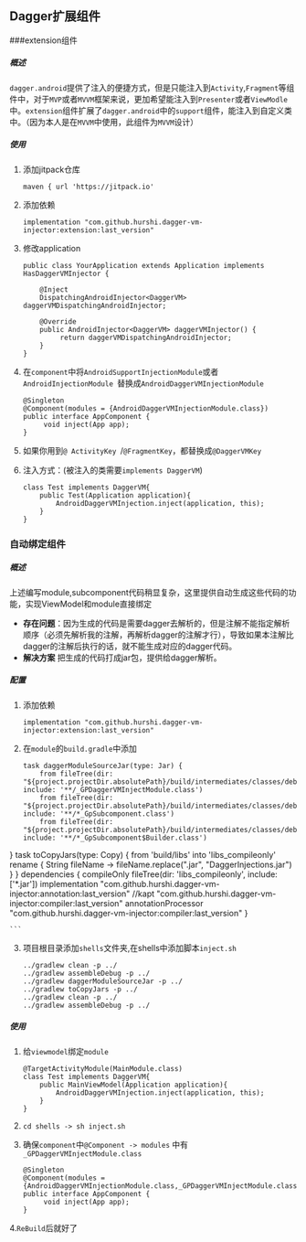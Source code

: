 ## Dagger扩展组件

###extension组件
##### 概述
`dagger.android`提供了注入的便捷方式，但是只能注入到`Activity`,`Fragment`等组件中，对于`MVP`或者`MVVM`框架来说，更加希望能注入到`Presenter`或者`ViewModle`中。`extension`组件扩展了`dagger.android`中的`support`组件，能注入到自定义类中。（因为本人是在`MVVM`中使用，此组件为`MVVM`设计）
##### 使用
1. 添加jitpack仓库

	```
	maven { url 'https://jitpack.io'
	```
2. 添加依赖

	```
	implementation "com.github.hurshi.dagger-vm-injector:extension:last_version"
	```
3. 修改application

	```
	public class YourApplication extends Application implements HasDaggerVMInjector {

		@Inject
    	DispatchingAndroidInjector<DaggerVM> daggerVMDispatchingAndroidInjector;

    	@Override
    	public AndroidInjector<DaggerVM> daggerVMInjector() {
       	     return daggerVMDispatchingAndroidInjector;
    	}
	}
	```
4. 在`component`中将`AndroidSupportInjectionModule`或者`AndroidInjectionModule `替换成`AndroidDaggerVMInjectionModule `

	```
	@Singleton
   @Component(modules = {AndroidDaggerVMInjectionModule.class})
   public interface AppComponent {
   	     void inject(App app);
   }

	```
5. 如果你用到`@ ActivityKey `/`@FragmentKey`，都替换成`@DaggerVMKey `
6. 注入方式：(被注入的类需要`implements DaggerVM`)

	```
	class Test implements DaggerVM{
    	public Test(Application application){
        	AndroidDaggerVMInjection.inject(application, this);
   		}
 	}
	```


### 自动绑定组件
##### 概述
上述编写module,subcomponent代码稍显复杂，这里提供自动生成这些代码的功能，实现ViewModel和module直接绑定

* **存在问题**：因为生成的代码是需要dagger去解析的，但是注解不能指定解析顺序（必须先解析我的注解，再解析dagger的注解才行），导致如果本注解比dagger的注解后执行的话，就不能生成对应的dagger代码。
* **解决方案** 把生成的代码打成jar包，提供给dagger解析。

##### 配置
1. 添加依赖

	```
	implementation "com.github.hurshi.dagger-vm-injector:extension:last_version"
	```
2. 在`module`的`build.gradle`中添加

	```
	task daggerModuleSourceJar(type: Jar) {
    	from fileTree(dir: "${project.projectDir.absolutePath}/build/intermediates/classes/debug", include: '**/_GPDaggerVMInjectModule.class')
    	from fileTree(dir: "${project.projectDir.absolutePath}/build/intermediates/classes/debug", include: '**/*_GpSubcomponent.class')
    	from fileTree(dir: "${project.projectDir.absolutePath}/build/intermediates/classes/debug", include: '**/*_GpSubcomponent$Builder.class')
}
task toCopyJars(type: Copy) {
    	from 'build/libs'
	    into 'libs_compileonly'
   		rename { String fileName ->
      		fileName.replace(".jar", "DaggerInjections.jar")
    	}
}
dependencies {
    	compileOnly fileTree(dir: 'libs_compileonly', include: ['*.jar'])
    	implementation "com.github.hurshi.dagger-vm-injector:annotation:last_version"
    	//kapt "com.github.hurshi.dagger-vm-injector:compiler:last_version"
    	annotationProcessor "com.github.hurshi.dagger-vm-injector:compiler:last_version"
}

	```
3. 项目根目录添加`shells`文件夹,在shells中添加脚本`inject.sh`

	```
	../gradlew clean -p ../
	../gradlew assembleDebug -p ../
	../gradlew daggerModuleSourceJar -p ../
	../gradlew toCopyJars -p ../
	../gradlew clean -p ../
	../gradlew assembleDebug -p ../
	```


##### 使用
1. 给`viewmodel`绑定`module`

	```
	@TargetActivityModule(MainModule.class)
	class Test implements DaggerVM{
   		public MainViewModel(Application application){
       		AndroidDaggerVMInjection.inject(application, this);
    	}
	}
	```
2. `cd shells -> sh inject.sh`
3. 确保`component`中`@Component -> modules` 中有 `_GPDaggerVMInjectModule.class`

	```
	@Singleton
   @Component(modules = {AndroidDaggerVMInjectionModule.class,_GPDaggerVMInjectModule.class})
   public interface AppComponent {
   	     void inject(App app);
   }
   ```

4.`ReBuild`后就好了





